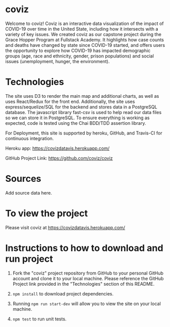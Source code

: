 # coviz

Welcome to coviz! Coviz is an interactive data visualization of the impact of COVID-19 over time in the United State, including how it intersects with a variety of key issues. We created coviz as our capstone project during the Grace Hopper Program at Fullstack Academy. It highlights how case counts and deaths have changed by state since COVID-19 started, and offers users the opportunity to explore how COVID-19 has impacted demographic groups (age, race and ethnicity, gender, prison populations) and social issues (unemployment, hunger, the environment).

# Technologies

The site uses D3 to render the main map and additional charts, as well as uses React/Redux for the front end. Additionally, the site uses express/sequelize/SQL for the backend and stores data in a PostgreSQL database. The javascript library fast-csv is used to help read our data files so we can store it in PostgreSQL. To ensure everything is working as expected, code is tested using the Chai BDD/TDD assertion library.

For Deployment, this site is supported by heroku, GitHub, and Travis-CI for continuous integration.

Heroku app: https://covizdatavis.herokuapp.com/

GitHub Project Link: https://github.com/coviz/coviz

# Sources

Add source data here.

# To view the project

Please visit coviz at https://covizdatavis.herokuapp.com/

# Instructions to how to download and run project

1.  Fork the "coviz" project repository from GitHub to your personal GitHub account and clone it to your local machine. Please reference the GitHub Project link provided in the "Technologies" section of this README.

2.  `npm install` to download project dependencies.

3.  Running `npm run start-dev` will allow you to view the site on your local machine.

4.  `npm test` to run unit tests.
